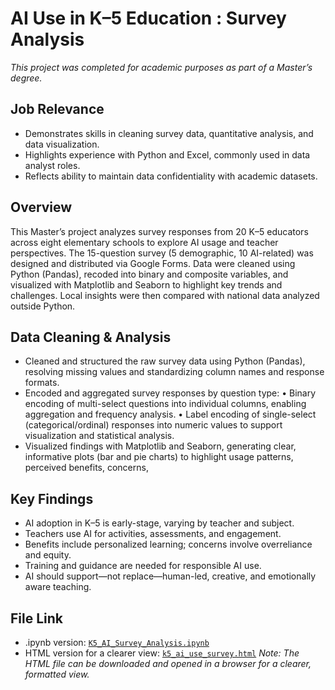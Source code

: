# AI Use in K–5 Education : Survey Analysis
*This project was completed for academic purposes as part of a Master’s degree.*

## Job Relevance

- Demonstrates skills in cleaning survey data, quantitative analysis, and data visualization.
- Highlights experience with Python and Excel, commonly used in data analyst roles.
- Reflects ability to maintain data confidentiality with academic datasets.

## Overview

This Master’s project analyzes survey responses from 20 K–5 educators across eight elementary schools to explore AI usage and teacher perspectives. The 15-question survey (5 demographic, 10 AI-related) was designed and distributed via Google Forms. Data were cleaned using Python (Pandas), recoded into binary and composite variables, and visualized with Matplotlib and Seaborn to highlight key trends and challenges. Local insights were then compared with national data analyzed outside Python.

## Data Cleaning & Analysis
- Cleaned and structured the raw survey data using Python (Pandas), resolving missing values and standardizing column names and response formats.
- Encoded and aggregated survey responses by question type:
  • Binary encoding of multi-select questions into individual columns, enabling aggregation and frequency analysis.
  • Label encoding of single-select (categorical/ordinal) responses into numeric values to support visualization and statistical analysis.
- Visualized findings with Matplotlib and Seaborn, generating clear, informative plots (bar and pie charts) to highlight usage patterns, perceived benefits, concerns,

## Key Findings

- AI adoption in K–5 is early-stage, varying by teacher and subject. 
- Teachers use AI for activities, assessments, and engagement.
- Benefits include personalized learning; concerns involve overreliance and equity. 
- Training and guidance are needed for responsible AI use.
- AI should support—not replace—human-led, creative, and emotionally aware teaching.

## File Link
- .ipynb version:  [`K5_AI_Survey_Analysis.ipynb`](./K5_AI_Survey_Analysis.ipynb)
- HTML version for a clearer view: [`k5_ai_use_survey.html`](./k5_ai_use_survey.html) 
  *Note: The HTML file can be downloaded and opened in a browser for a clearer, formatted view.*







